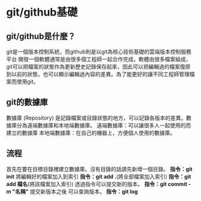 # git/github基礎

## git/github是什麼？
git是一個版本控制系統，而github則是以git為核心技術基礎的雲端版本控制服務平台
開發一個軟體通常是由很多個工程師一起合作完成，軟體由很多檔案組成，git可以把檔案的狀態作為更新歷史記錄保存起來，因此可以把編輯過的檔案復原到以前的狀態，也可以顯示編輯過內容的差異。為了能更好的讓不同工程師管理檔案而使用git。

## git的數據庫
數據庫 (Repository) 是記錄檔案或目錄狀態的地方，可以記錄各版本的差異。數據庫分為遠端數據庫和本地端數據庫。
遠端數據庫：可以讓很多人一起使用的而建立的數據庫
本地端數據庫：在自己的機器上，方便個人使用的數據庫。

## 流程
首先在要在目標目錄裡建立數據庫。沒有目錄的話請先新增一個目錄。
**指令：git init**
將編輯好的檔案加入到索引
**指令：git add .**(將全部檔案加入索引)
**指令：git add 檔名**(將該檔案加入索引)
透過指令可以提交新的版本。
**指令：git commit -m "名稱"**
提交新版本之後 可以查詢版本。
**指令：git log**
